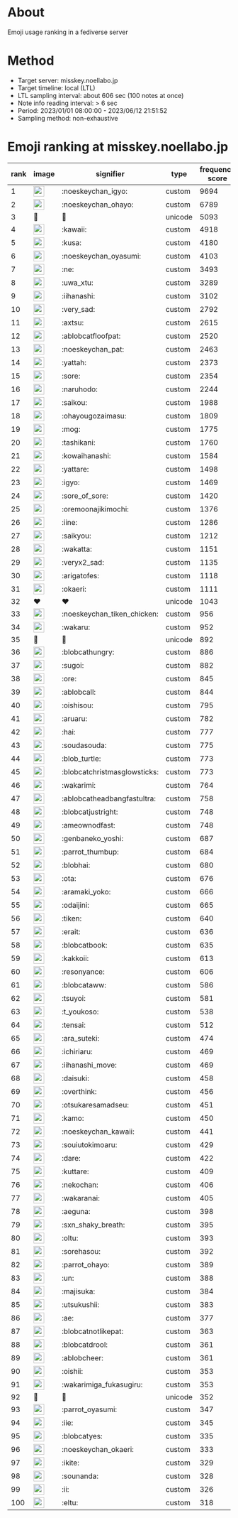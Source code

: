 # About
Emoji usage ranking in a fediverse server

# Method
- Target server: misskey.noellabo.jp
- Target timeline: local (LTL)
- LTL sampling interval: about 606 sec (100 notes at once)
- Note info reading interval: > 6 sec
- Period: 2023/01/01 08:00:00 - 2023/06/12 21:51:52 
- Sampling method: non-exhaustive

# Emoji ranking at misskey.noellabo.jp

|rank|image|signifier|type|frequency score|
|----|----|----|----|----|
|1|<img height="24" src="https://misskey.noellabo.jp/emoji/noeskeychan_igyo.webp">|:noeskeychan_igyo:|custom|9694|
|2|<img height="24" src="https://misskey.noellabo.jp/emoji/noeskeychan_ohayo.webp">|:noeskeychan_ohayo:|custom|6789|
|3|🎉|🎉|unicode|5093|
|4|<img height="24" src="https://misskey.noellabo.jp/emoji/kawaii.webp">|:kawaii:|custom|4918|
|5|<img height="24" src="https://misskey.noellabo.jp/emoji/kusa.webp">|:kusa:|custom|4180|
|6|<img height="24" src="https://misskey.noellabo.jp/emoji/noeskeychan_oyasumi.webp">|:noeskeychan_oyasumi:|custom|4103|
|7|<img height="24" src="https://misskey.noellabo.jp/emoji/ne.webp">|:ne:|custom|3493|
|8|<img height="24" src="https://misskey.noellabo.jp/emoji/uwa_xtu.webp">|:uwa_xtu:|custom|3289|
|9|<img height="24" src="https://misskey.noellabo.jp/emoji/iihanashi.webp">|:iihanashi:|custom|3102|
|10|<img height="24" src="https://misskey.noellabo.jp/emoji/very_sad.webp">|:very_sad:|custom|2792|
|11|<img height="24" src="https://misskey.noellabo.jp/emoji/axtsu.webp">|:axtsu:|custom|2615|
|12|<img height="24" src="https://misskey.noellabo.jp/emoji/ablobcatfloofpat.webp">|:ablobcatfloofpat:|custom|2520|
|13|<img height="24" src="https://misskey.noellabo.jp/emoji/noeskeychan_pat.webp">|:noeskeychan_pat:|custom|2463|
|14|<img height="24" src="https://misskey.noellabo.jp/emoji/yattah.webp">|:yattah:|custom|2373|
|15|<img height="24" src="https://misskey.noellabo.jp/emoji/sore.webp">|:sore:|custom|2354|
|16|<img height="24" src="https://misskey.noellabo.jp/emoji/naruhodo.webp">|:naruhodo:|custom|2244|
|17|<img height="24" src="https://misskey.noellabo.jp/emoji/saikou.webp">|:saikou:|custom|1988|
|18|<img height="24" src="https://misskey.noellabo.jp/emoji/ohayougozaimasu.webp">|:ohayougozaimasu:|custom|1809|
|19|<img height="24" src="https://misskey.noellabo.jp/emoji/mog.webp">|:mog:|custom|1775|
|20|<img height="24" src="https://misskey.noellabo.jp/emoji/tashikani.webp">|:tashikani:|custom|1760|
|21|<img height="24" src="https://misskey.noellabo.jp/emoji/kowaihanashi.webp">|:kowaihanashi:|custom|1584|
|22|<img height="24" src="https://misskey.noellabo.jp/emoji/yattare.webp">|:yattare:|custom|1498|
|23|<img height="24" src="https://misskey.noellabo.jp/emoji/igyo.webp">|:igyo:|custom|1469|
|24|<img height="24" src="https://misskey.noellabo.jp/emoji/sore_of_sore.webp">|:sore_of_sore:|custom|1420|
|25|<img height="24" src="https://misskey.noellabo.jp/emoji/oremoonajikimochi.webp">|:oremoonajikimochi:|custom|1376|
|26|<img height="24" src="https://misskey.noellabo.jp/emoji/iine.webp">|:iine:|custom|1286|
|27|<img height="24" src="https://misskey.noellabo.jp/emoji/saikyou.webp">|:saikyou:|custom|1212|
|28|<img height="24" src="https://misskey.noellabo.jp/emoji/wakatta.webp">|:wakatta:|custom|1151|
|29|<img height="24" src="https://misskey.noellabo.jp/emoji/veryx2_sad.webp">|:veryx2_sad:|custom|1135|
|30|<img height="24" src="https://misskey.noellabo.jp/emoji/arigatofes.webp">|:arigatofes:|custom|1118|
|31|<img height="24" src="https://misskey.noellabo.jp/emoji/okaeri.webp">|:okaeri:|custom|1111|
|32|❤|❤|unicode|1043|
|33|<img height="24" src="https://misskey.noellabo.jp/emoji/noeskeychan_tiken_chicken.webp">|:noeskeychan_tiken_chicken:|custom|956|
|34|<img height="24" src="https://misskey.noellabo.jp/emoji/wakaru.webp">|:wakaru:|custom|952|
|35|🍗|🍗|unicode|892|
|36|<img height="24" src="https://misskey.noellabo.jp/emoji/blobcathungry.webp">|:blobcathungry:|custom|886|
|37|<img height="24" src="https://misskey.noellabo.jp/emoji/sugoi.webp">|:sugoi:|custom|882|
|38|<img height="24" src="https://misskey.noellabo.jp/emoji/ore.webp">|:ore:|custom|845|
|39|<img height="24" src="https://misskey.noellabo.jp/emoji/ablobcall.webp">|:ablobcall:|custom|844|
|40|<img height="24" src="https://misskey.noellabo.jp/emoji/oishisou.webp">|:oishisou:|custom|795|
|41|<img height="24" src="https://misskey.noellabo.jp/emoji/aruaru.webp">|:aruaru:|custom|782|
|42|<img height="24" src="https://misskey.noellabo.jp/emoji/hai.webp">|:hai:|custom|777|
|43|<img height="24" src="https://misskey.noellabo.jp/emoji/soudasouda.webp">|:soudasouda:|custom|775|
|44|<img height="24" src="https://misskey.noellabo.jp/emoji/blob_turtle.webp">|:blob_turtle:|custom|773|
|45|<img height="24" src="https://misskey.noellabo.jp/emoji/blobcatchristmasglowsticks.webp">|:blobcatchristmasglowsticks:|custom|773|
|46|<img height="24" src="https://misskey.noellabo.jp/emoji/wakarimi.webp">|:wakarimi:|custom|764|
|47|<img height="24" src="https://misskey.noellabo.jp/emoji/ablobcatheadbangfastultra.webp">|:ablobcatheadbangfastultra:|custom|758|
|48|<img height="24" src="https://misskey.noellabo.jp/emoji/blobcatjustright.webp">|:blobcatjustright:|custom|748|
|49|<img height="24" src="https://misskey.noellabo.jp/emoji/ameownodfast.webp">|:ameownodfast:|custom|748|
|50|<img height="24" src="https://misskey.noellabo.jp/emoji/genbaneko_yoshi.webp">|:genbaneko_yoshi:|custom|687|
|51|<img height="24" src="https://misskey.noellabo.jp/emoji/parrot_thumbup.webp">|:parrot_thumbup:|custom|684|
|52|<img height="24" src="https://misskey.noellabo.jp/emoji/blobhai.webp">|:blobhai:|custom|680|
|53|<img height="24" src="https://misskey.noellabo.jp/emoji/ota.webp">|:ota:|custom|676|
|54|<img height="24" src="https://misskey.noellabo.jp/emoji/aramaki_yoko.webp">|:aramaki_yoko:|custom|666|
|55|<img height="24" src="https://misskey.noellabo.jp/emoji/odaijini.webp">|:odaijini:|custom|665|
|56|<img height="24" src="https://misskey.noellabo.jp/emoji/tiken.webp">|:tiken:|custom|640|
|57|<img height="24" src="https://misskey.noellabo.jp/emoji/erait.webp">|:erait:|custom|636|
|58|<img height="24" src="https://misskey.noellabo.jp/emoji/blobcatbook.webp">|:blobcatbook:|custom|635|
|59|<img height="24" src="https://misskey.noellabo.jp/emoji/kakkoii.webp">|:kakkoii:|custom|613|
|60|<img height="24" src="https://misskey.noellabo.jp/emoji/resonyance.webp">|:resonyance:|custom|606|
|61|<img height="24" src="https://misskey.noellabo.jp/emoji/blobcataww.webp">|:blobcataww:|custom|586|
|62|<img height="24" src="https://misskey.noellabo.jp/emoji/tsuyoi.webp">|:tsuyoi:|custom|581|
|63|<img height="24" src="https://misskey.noellabo.jp/emoji/t_youkoso.webp">|:t_youkoso:|custom|538|
|64|<img height="24" src="https://misskey.noellabo.jp/emoji/tensai.webp">|:tensai:|custom|512|
|65|<img height="24" src="https://misskey.noellabo.jp/emoji/ara_suteki.webp">|:ara_suteki:|custom|474|
|66|<img height="24" src="https://misskey.noellabo.jp/emoji/ichiriaru.webp">|:ichiriaru:|custom|469|
|67|<img height="24" src="https://misskey.noellabo.jp/emoji/iihanashi_move.webp">|:iihanashi_move:|custom|469|
|68|<img height="24" src="https://misskey.noellabo.jp/emoji/daisuki.webp">|:daisuki:|custom|458|
|69|<img height="24" src="https://misskey.noellabo.jp/emoji/overthink.webp">|:overthink:|custom|456|
|70|<img height="24" src="https://misskey.noellabo.jp/emoji/otsukaresamadseu.webp">|:otsukaresamadseu:|custom|451|
|71|<img height="24" src="https://misskey.noellabo.jp/emoji/kamo.webp">|:kamo:|custom|450|
|72|<img height="24" src="https://misskey.noellabo.jp/emoji/noeskeychan_kawaii.webp">|:noeskeychan_kawaii:|custom|441|
|73|<img height="24" src="https://misskey.noellabo.jp/emoji/souiutokimoaru.webp">|:souiutokimoaru:|custom|429|
|74|<img height="24" src="https://misskey.noellabo.jp/emoji/dare.webp">|:dare:|custom|422|
|75|<img height="24" src="https://misskey.noellabo.jp/emoji/kuttare.webp">|:kuttare:|custom|409|
|76|<img height="24" src="https://misskey.noellabo.jp/emoji/nekochan.webp">|:nekochan:|custom|406|
|77|<img height="24" src="https://misskey.noellabo.jp/emoji/wakaranai.webp">|:wakaranai:|custom|405|
|78|<img height="24" src="https://misskey.noellabo.jp/emoji/aeguna.webp">|:aeguna:|custom|398|
|79|<img height="24" src="https://misskey.noellabo.jp/emoji/sxn_shaky_breath.webp">|:sxn_shaky_breath:|custom|395|
|80|<img height="24" src="https://misskey.noellabo.jp/emoji/oltu.webp">|:oltu:|custom|393|
|81|<img height="24" src="https://misskey.noellabo.jp/emoji/sorehasou.webp">|:sorehasou:|custom|392|
|82|<img height="24" src="https://misskey.noellabo.jp/emoji/parrot_ohayo.webp">|:parrot_ohayo:|custom|389|
|83|<img height="24" src="https://misskey.noellabo.jp/emoji/un.webp">|:un:|custom|388|
|84|<img height="24" src="https://misskey.noellabo.jp/emoji/majisuka.webp">|:majisuka:|custom|384|
|85|<img height="24" src="https://misskey.noellabo.jp/emoji/utsukushii.webp">|:utsukushii:|custom|383|
|86|<img height="24" src="https://misskey.noellabo.jp/emoji/ae.webp">|:ae:|custom|377|
|87|<img height="24" src="https://misskey.noellabo.jp/emoji/blobcatnotlikepat.webp">|:blobcatnotlikepat:|custom|363|
|88|<img height="24" src="https://misskey.noellabo.jp/emoji/blobcatdrool.webp">|:blobcatdrool:|custom|361|
|89|<img height="24" src="https://misskey.noellabo.jp/emoji/ablobcheer.webp">|:ablobcheer:|custom|361|
|90|<img height="24" src="https://misskey.noellabo.jp/emoji/oishii.webp">|:oishii:|custom|353|
|91|<img height="24" src="https://misskey.noellabo.jp/emoji/wakarimiga_fukasugiru.webp">|:wakarimiga_fukasugiru:|custom|353|
|92|🥔|🥔|unicode|352|
|93|<img height="24" src="https://misskey.noellabo.jp/emoji/parrot_oyasumi.webp">|:parrot_oyasumi:|custom|347|
|94|<img height="24" src="https://misskey.noellabo.jp/emoji/iie.webp">|:iie:|custom|345|
|95|<img height="24" src="https://misskey.noellabo.jp/emoji/blobcatyes.webp">|:blobcatyes:|custom|335|
|96|<img height="24" src="https://misskey.noellabo.jp/emoji/noeskeychan_okaeri.webp">|:noeskeychan_okaeri:|custom|333|
|97|<img height="24" src="https://misskey.noellabo.jp/emoji/ikite.webp">|:ikite:|custom|329|
|98|<img height="24" src="https://misskey.noellabo.jp/emoji/sounanda.webp">|:sounanda:|custom|328|
|99|<img height="24" src="https://misskey.noellabo.jp/emoji/ii.webp">|:ii:|custom|326|
|100|<img height="24" src="https://misskey.noellabo.jp/emoji/eltu.webp">|:eltu:|custom|318|
